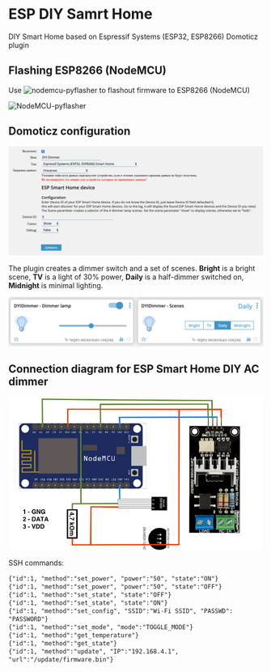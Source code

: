# ESP DIY Samrt Home
DIY Smart Home based on Espressif Systems (ESP32, ESP8266) Domoticz plugin

## Flashing ESP8266 (NodeMCU)

Use ![nodemcu-pyflasher](https://github.com/marcelstoer/nodemcu-pyflasher/) to flashout firmware to ESP8266 (NodeMCU)

![NodeMCU-pyflasher](https://github.com/marcelstoer/nodemcu-pyflasher/blob/master/images/gui.png)

## Domoticz configuration

![connection diagram](https://github.com/Whilser/ESP-DIY-Samrt-Home/raw/master/images/DomoticzConfig.png)

The plugin creates a dimmer switch and a set of scenes. **Bright** is a bright scene, **TV** is a light of 30% power, **Daily** is a half-dimmer switched on, **Midnight** is minimal lighting.

![connection diagram](https://github.com/Whilser/ESP-DIY-Samrt-Home/raw/master/images/Units.png)

## Connection diagram for ESP Smart Home DIY AC dimmer

![connection diagram](https://github.com/Whilser/ESP-DIY-Samrt-Home/raw/master/images/ESPDIYSmartHome.png)

SSH commands:

    {"id":1, "method":"set_power", "power":"50", "state":"ON"}
    {"id":1, "method":"set_power", "power":"50", "state":"OFF"}
    {"id":1, "method":"set_state", "state":"OFF"}
    {"id":1, "method":"set_state", "state":"ON"}
    {"id":1, "method":"set_config", "SSID":"Wi-Fi SSID", "PASSWD": "PASSWORD"}
    {"id":1, "method":"set_mode", "mode":"TOGGLE_MODE"}
    {"id":1, "method":"get_temperature"}
    {"id":1, "method":"get_state"}
    {"id":1, "method":"update", "IP":"192.168.4.1", "url":"/update/firmware.bin"}
